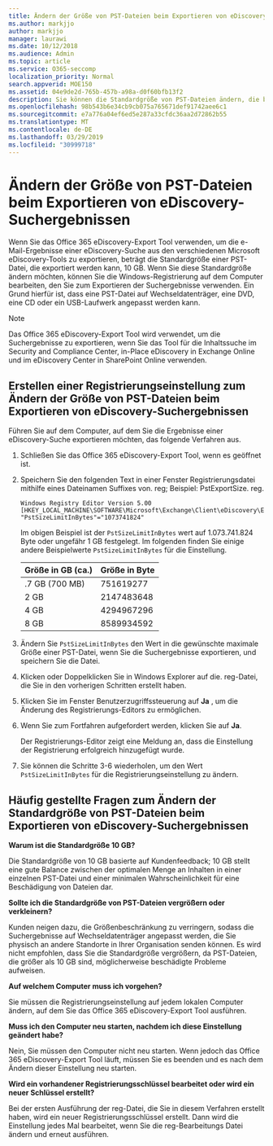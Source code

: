```yaml
---
title: Ändern der Größe von PST-Dateien beim Exportieren von eDiscovery-Suchergebnissen
ms.author: markjjo
author: markjjo
manager: laurawi
ms.date: 10/12/2018
ms.audience: Admin
ms.topic: article
ms.service: O365-seccomp
localization_priority: Normal
search.appverid: MOE150
ms.assetid: 04e9de2d-765b-457b-a98a-d0f60bfb13f2
description: Sie können die Standardgröße von PST-Dateien ändern, die beim Exportieren von eDiscovery-Suchergebnissen auf Ihren Computer heruntergeladen werden.
ms.openlocfilehash: 98b543b6e34cb9cb075a765671def91742aee6c1
ms.sourcegitcommit: e7a776a04ef6ed5e287a33cfdc36aa2d72862b55
ms.translationtype: MT
ms.contentlocale: de-DE
ms.lasthandoff: 03/29/2019
ms.locfileid: "30999718"
---
```

# <a name="change-the-size-of-pst-files-when-exporting-ediscovery-search-results"></a>Ändern der Größe von PST-Dateien beim Exportieren von eDiscovery-Suchergebnissen

Wenn Sie das Office 365 eDiscovery-Export Tool verwenden, um die e-Mail-Ergebnisse einer eDiscovery-Suche aus den verschiedenen Microsoft eDiscovery-Tools zu exportieren, beträgt die Standardgröße einer PST-Datei, die exportiert werden kann, 10 GB. Wenn Sie diese Standardgröße ändern möchten, können Sie die Windows-Registrierung auf dem Computer bearbeiten, den Sie zum Exportieren der Suchergebnisse verwenden. Ein Grund hierfür ist, dass eine PST-Datei auf Wechseldatenträger, eine DVD, eine CD oder ein USB-Laufwerk angepasst werden kann. 
  
> [!NOTE]
>  Das Office 365 eDiscovery-Export Tool wird verwendet, um die Suchergebnisse zu exportieren, wenn Sie das Tool für die Inhaltssuche im Security and Compliance Center, in-Place eDiscovery in Exchange Online und im eDiscovery Center in SharePoint Online verwenden.
  
## <a name="create-a-registry-setting-to-change-the-size-of-pst-files-when-you-export-ediscovery-search-results"></a>Erstellen einer Registrierungseinstellung zum Ändern der Größe von PST-Dateien beim Exportieren von eDiscovery-Suchergebnissen

Führen Sie auf dem Computer, auf dem Sie die Ergebnisse einer eDiscovery-Suche exportieren möchten, das folgende Verfahren aus.
  
1. Schließen Sie das Office 365 eDiscovery-Export Tool, wenn es geöffnet ist. 
    
2. Speichern Sie den folgenden Text in einer Fenster Registrierungsdatei mithilfe eines Dateinamen Suffixes von. reg; Beispiel: PstExportSize. reg. 
    
    ```
    Windows Registry Editor Version 5.00
    [HKEY_LOCAL_MACHINE\SOFTWARE\Microsoft\Exchange\Client\eDiscovery\ExportTool]
    "PstSizeLimitInBytes"="1073741824"
    ```

    Im obigen Beispiel ist der `PstSizeLimitInBytes` wert auf 1.073.741.824 Byte oder ungefähr 1 GB festgelegt. Im folgenden finden Sie einige andere Beispielwerte `PstSizeLimitInBytes` für die Einstellung. 
    
    |**Größe in GB (ca.)**|**Größe in Byte**|
    |:-----|:-----|
    |.7 GB (700 MB)  <br/> |751619277  <br/> |
    |2 GB  <br/> |2147483648  <br/> |
    |4 GB  <br/> |4294967296  <br/> |
    |8 GB  <br/> |8589934592  <br/> |
   
3. Ändern Sie `PstSizeLimitInBytes` den Wert in die gewünschte maximale Größe einer PST-Datei, wenn Sie die Suchergebnisse exportieren, und speichern Sie die Datei. 
    
4. Klicken oder Doppelklicken Sie in Windows Explorer auf die. reg-Datei, die Sie in den vorherigen Schritten erstellt haben.
    
5. Klicken Sie im Fenster Benutzerzugriffssteuerung auf **Ja** , um die Änderung des Registrierungs-Editors zu ermöglichen. 
    
6. Wenn Sie zum Fortfahren aufgefordert werden, klicken Sie auf **Ja**.
    
    Der Registrierungs-Editor zeigt eine Meldung an, dass die Einstellung der Registrierung erfolgreich hinzugefügt wurde.
    
7. Sie können die Schritte 3-6 wiederholen, um den Wert `PstSizeLimitInBytes` für die Registrierungseinstellung zu ändern. 
  
## <a name="frequently-asked-questions-about-changing-the-default-size-of-pst-files-when-you-export-ediscovery-search-results"></a>Häufig gestellte Fragen zum Ändern der Standardgröße von PST-Dateien beim Exportieren von eDiscovery-Suchergebnissen

 **Warum ist die Standardgröße 10 GB?**
  
Die Standardgröße von 10 GB basierte auf Kundenfeedback; 10 GB stellt eine gute Balance zwischen der optimalen Menge an Inhalten in einer einzelnen PST-Datei und einer minimalen Wahrscheinlichkeit für eine Beschädigung von Dateien dar.
  
 **Sollte ich die Standardgröße von PST-Dateien vergrößern oder verkleinern?**
  
Kunden neigen dazu, die Größenbeschränkung zu verringern, sodass die Suchergebnisse auf Wechseldatenträger angepasst werden, die Sie physisch an andere Standorte in Ihrer Organisation senden können. Es wird nicht empfohlen, dass Sie die Standardgröße vergrößern, da PST-Dateien, die größer als 10 GB sind, möglicherweise beschädigte Probleme aufweisen.
  
 **Auf welchem Computer muss ich vorgehen?**
  
Sie müssen die Registrierungseinstellung auf jedem lokalen Computer ändern, auf dem Sie das Office 365 eDiscovery-Export Tool ausführen.
  
 **Muss ich den Computer neu starten, nachdem ich diese Einstellung geändert habe?**
  
Nein, Sie müssen den Computer nicht neu starten. Wenn jedoch das Office 365 eDiscovery-Export Tool läuft, müssen Sie es beenden und es nach dem Ändern dieser Einstellung neu starten.
  
 **Wird ein vorhandener Registrierungsschlüssel bearbeitet oder wird ein neuer Schlüssel erstellt?**
  
Bei der ersten Ausführung der reg-Datei, die Sie in diesem Verfahren erstellt haben, wird ein neuer Registrierungsschlüssel erstellt. Dann wird die Einstellung jedes Mal bearbeitet, wenn Sie die reg-Bearbeitungs Datei ändern und erneut ausführen.
